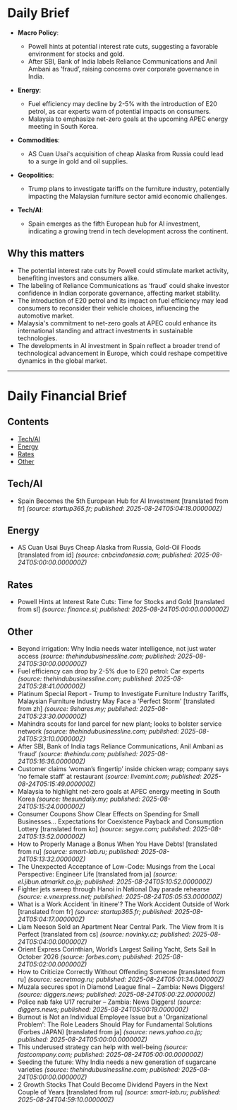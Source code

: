 # Daily Brief
- **Macro Policy**: 
  - Powell hints at potential interest rate cuts, suggesting a favorable environment for stocks and gold.
  - After SBI, Bank of India labels Reliance Communications and Anil Ambani as ‘fraud’, raising concerns over corporate governance in India.

- **Energy**: 
  - Fuel efficiency may decline by 2-5% with the introduction of E20 petrol, as car experts warn of potential impacts on consumers.
  - Malaysia to emphasize net-zero goals at the upcoming APEC energy meeting in South Korea.

- **Commodities**: 
  - AS Cuan Usai's acquisition of cheap Alaska from Russia could lead to a surge in gold and oil supplies.

- **Geopolitics**: 
  - Trump plans to investigate tariffs on the furniture industry, potentially impacting the Malaysian furniture sector amid economic challenges.

- **Tech/AI**: 
  - Spain emerges as the fifth European hub for AI investment, indicating a growing trend in tech development across the continent.

## Why this matters
- The potential interest rate cuts by Powell could stimulate market activity, benefiting investors and consumers alike.
- The labeling of Reliance Communications as ‘fraud’ could shake investor confidence in Indian corporate governance, affecting market stability.
- The introduction of E20 petrol and its impact on fuel efficiency may lead consumers to reconsider their vehicle choices, influencing the automotive market.
- Malaysia's commitment to net-zero goals at APEC could enhance its international standing and attract investments in sustainable technologies.
- The developments in AI investment in Spain reflect a broader trend of technological advancement in Europe, which could reshape competitive dynamics in the global market.

---

# Daily Financial Brief

## Contents
- [Tech/AI](#tech-ai)
- [Energy](#energy)
- [Rates](#rates)
- [Other](#other)

## Tech/AI

- Spain Becomes the 5th European Hub for AI Investment [translated from fr]  _(source: startup365.fr; published: 2025-08-24T05:04:18.000000Z)_

## Energy

- AS Cuan Usai Buys Cheap Alaska from Russia, Gold-Oil Floods [translated from id]  _(source: cnbcindonesia.com; published: 2025-08-24T05:00:00.000000Z)_

## Rates

- Powell Hints at Interest Rate Cuts: Time for Stocks and Gold [translated from sl]  _(source: finance.si; published: 2025-08-24T05:00:00.000000Z)_

## Other

- Beyond irrigation: Why India needs water intelligence, not just water access  _(source: thehindubusinessline.com; published: 2025-08-24T05:30:00.000000Z)_
- Fuel efficiency can drop by 2-5% due to E20 petrol: Car experts  _(source: thehindubusinessline.com; published: 2025-08-24T05:28:41.000000Z)_
- Platinum Special Report - Trump to Investigate Furniture Industry Tariffs, Malaysian Furniture Industry May Face a 'Perfect Storm' [translated from zh]  _(source: 9shares.my; published: 2025-08-24T05:23:30.000000Z)_
- Mahindra scouts for land parcel for new plant; looks to bolster service network  _(source: thehindubusinessline.com; published: 2025-08-24T05:23:10.000000Z)_
- After SBI, Bank of India tags Reliance Communications, Anil Ambani as ‘fraud’  _(source: thehindu.com; published: 2025-08-24T05:16:36.000000Z)_
- Customer claims ‘woman’s fingertip’ inside chicken wrap; company says ‘no female staff’ at restaurant  _(source: livemint.com; published: 2025-08-24T05:15:49.000000Z)_
- Malaysia to highlight net-zero goals at APEC energy meeting in South Korea  _(source: thesundaily.my; published: 2025-08-24T05:15:24.000000Z)_
- Consumer Coupons Show Clear Effects on Spending for Small Businesses... Expectations for Coexistence Payback and Consumption Lottery [translated from ko]  _(source: segye.com; published: 2025-08-24T05:13:52.000000Z)_
- How to Properly Manage a Bonus When You Have Debts! [translated from ru]  _(source: smart-lab.ru; published: 2025-08-24T05:13:32.000000Z)_
- The Unexpected Acceptance of Low-Code: Musings from the Local Perspective: Engineer Life [translated from ja]  _(source: el.jibun.atmarkit.co.jp; published: 2025-08-24T05:10:52.000000Z)_
- Fighter jets sweep through Hanoi in National Day parade rehearse  _(source: e.vnexpress.net; published: 2025-08-24T05:05:53.000000Z)_
- What is a Work Accident 'in itinere'? The Work Accident Outside of Work [translated from fr]  _(source: startup365.fr; published: 2025-08-24T05:04:17.000000Z)_
- Liam Neeson Sold an Apartment Near Central Park. The View from It is Perfect [translated from cs]  _(source: novinky.cz; published: 2025-08-24T05:04:00.000000Z)_
- Orient Express Corinthian, World’s Largest Sailing Yacht, Sets Sail In October 2026  _(source: forbes.com; published: 2025-08-24T05:02:00.000000Z)_
- How to Criticize Correctly Without Offending Someone [translated from ru]  _(source: secretmag.ru; published: 2025-08-24T05:01:34.000000Z)_
- Muzala secures spot in Diamond League final – Zambia: News Diggers!  _(source: diggers.news; published: 2025-08-24T05:00:22.000000Z)_
- Police nab fake U17 recruiter – Zambia: News Diggers!  _(source: diggers.news; published: 2025-08-24T05:00:19.000000Z)_
- Burnout is Not an Individual Employee Issue but a 'Organizational Problem': The Role Leaders Should Play for Fundamental Solutions (Forbes JAPAN) [translated from ja]  _(source: news.yahoo.co.jp; published: 2025-08-24T05:00:00.000000Z)_
- This underused strategy can help with well-being  _(source: fastcompany.com; published: 2025-08-24T05:00:00.000000Z)_
- Seeding the future: Why India needs a new generation of sugarcane varieties  _(source: thehindubusinessline.com; published: 2025-08-24T05:00:00.000000Z)_
- 2 Growth Stocks That Could Become Dividend Payers in the Next Couple of Years [translated from ru]  _(source: smart-lab.ru; published: 2025-08-24T04:59:10.000000Z)_
